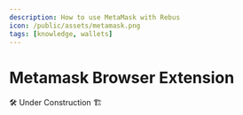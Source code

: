 ```yaml
---
description: How to use MetaMask with Rebus
icon: /public/assets/metamask.png
tags: [knowledge, wallets]
---
```

# Metamask Browser Extension

🛠 Under Construction 🏗​